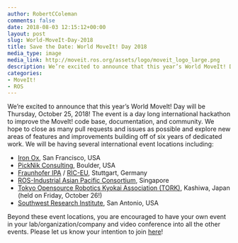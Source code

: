 ```yaml
---
author: RobertCColeman
comments: false
date: 2018-08-03 12:15:12+00:00
layout: post
slug: World-MoveIt-Day-2018
title: Save the Date: World MoveIt! Day 2018
media_type: image 
media_link: http://moveit.ros.org/assets/logo/moveit_logo_large.png
description: We’re excited to announce that this year’s World MoveIt! Day will be Thursday, October 25, 2018! The event is a day long international hackathon to improve the MoveIt! code base, documentation, and community. We hope to close as many pull requests and issues as possible and explore new areas of features and improvements building off of six years of dedicated work.
categories:
- MoveIt!
- ROS
---
```



We’re excited to announce that this year’s World MoveIt! Day will be Thursday, October 25, 2018! The event is a day long international hackathon to improve the MoveIt! code base, documentation, and community. We hope to close as many pull requests and issues as possible and explore new areas of features and improvements building off of six years of dedicated work.
We will be having several international event locations including:

- [Iron Ox](http://ironox.com/), San Francisco, USA
- [PickNik Consulting](https://picknik.ai/), Boulder, USA
- [Fraunhofer IPA](https://www.ipa.fraunhofer.de/en.html) / [RIC-EU](https://rosindustrial.org/ric-eu/), Stuttgart, Germany
- [ROS-Industrial Asian Pacific Consortium](http://rosindustrial.org/ric-apac/), Singapore
- [Tokyo Opensource Robotics Kyokai Association (TORK)](http://opensource-robotics.tokyo.jp/), Kashiwa, Japan
(held on Friday, October 26!)
- [Southwest Research Institute](https://www.swri.org/), San Antonio, USA

Beyond these event locations, you are encouraged to have your own event in your lab/organization/company and video conference into all the other events. 
Please let us know your intention to join [here](https://docs.google.com/forms/d/e/1FAIpQLSdk_xMOVdqusdvT6vr5s6AnXV-GdtchCjrX-BXpyw642ahcBg/viewform?usp=sf_link)!
